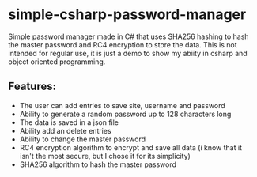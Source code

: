 # simple-csharp-password-manager
Simple password manager made in C# that uses SHA256 hashing to hash the master password and RC4 encryption to store the data. 
This is not intended for regular use, it is just a demo to show my abiity in csharp and object oriented programming.

## Features:
* The user can add entries to save site, username and password
* Ability to generate a random password up to 128 characters long
* The data is saved in a json file
* Ability add an delete entries
* Ability to change the master password
* RC4 encryption algorithm to encrypt and save all data (i know that it isn't the most secure, but I chose it for its simplicity)
* SHA256 algorithm to hash the master password
